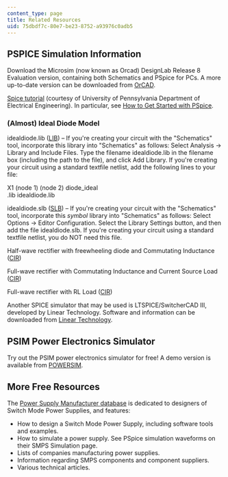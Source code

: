 ```yaml
---
content_type: page
title: Related Resources
uid: 75dbdf7c-80e7-be23-8752-a93976c0adb5
---
```


PSPICE Simulation Information
-----------------------------

Download the Microsim (now known as Orcad) DesignLab Release 8 Evaluation version, containing both Schematics and PSpice for PCs. A more up-to-date version can be downloaded from [OrCAD](http://www.orcad.com/).

[Spice tutorial](http://homepage.seas.upenn.edu/~jan/spice/spice.overview.html) (courtesy of University of Pennsylvania Department of Electrical Engineering). In particular, see [How to Get Started with PSpice](http://homepage.seas.upenn.edu/~jan/spice/spice.guide.html#PSPICE).

### (Almost) Ideal Diode Model

idealdiode.lib ([LIB](/courses/electrical-engineering-and-computer-science/6-334-power-electronics-spring-2007/related-resources/idealdiode.lib)) – If you're creating your circuit with the "Schematics" tool, incorporate this library into "Schematics" as follows: Select Analysis -> Library and Include Files. Type the filename idealdiode.lib in the filename box (including the path to the file), and click Add Library. If you're creating your circuit using a standard textfile netlist, add the following lines to your file:

X1 (node 1) (node 2) diode\_ideal  
.lib idealdiode.lib

idealdiode.slb ([SLB](/courses/electrical-engineering-and-computer-science/6-334-power-electronics-spring-2007/related-resources/idealdiode.slb)) – If you're creating your circuit with the "Schematics" tool, incorporate this _symbol_ library into "Schematics" as follows: Select Options -> Editor Configuration. Select the Library Settings button, and then add the file idealdiode.slb. If you're creating your circuit using a standard textfile netlist, you do NOT need this file.

Half-wave rectifier with freewheeling diode and Commutating Inductance ([CIR](/courses/electrical-engineering-and-computer-science/6-334-power-electronics-spring-2007/related-resources/halfwave.cir))

Full-wave rectifier with Commutating Inductance and Current Source Load ([CIR](/courses/electrical-engineering-and-computer-science/6-334-power-electronics-spring-2007/related-resources/fullwave.cir))

Full-wave rectifier with RL Load ([CIR](/courses/electrical-engineering-and-computer-science/6-334-power-electronics-spring-2007/related-resources/RL_load.cir))

Another SPICE simulator that may be used is LTSPICE/SwitcherCAD III, developed by Linear Technology. Software and information can be downloaded from [Linear Technology](http://www.linear.com/company/software.jsp).

PSIM Power Electronics Simulator
--------------------------------

Try out the PSIM power electronics simulator for free! A demo version is available from [POWERSIM](http://www.powersimtech.com/).

More Free Resources
-------------------

The [Power Supply Manufacturer database](http://www.powersupplies.net/) is dedicated to designers of Switch Mode Power Supplies, and features:

*   How to design a Switch Mode Power Supply, including software tools and examples.
*   How to simulate a power supply. See PSpice simulation waveforms on their SMPS Simulation page.
*   Lists of companies manufacturing power supplies.
*   Information regarding SMPS components and component suppliers.
*   Various technical articles.